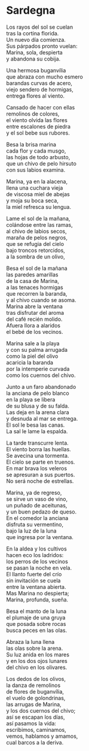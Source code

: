 # Sardegna

Los rayos del sol se cuelan<br/>
tras la cortina florida.<br/>
Un nuevo día comienza.<br/>
Sus párpados pronto vuelan:<br/>
Marina, sola, despierta<br/>
y abandona su cobija.

Una hermosa buganvília<br/>
que abraza con mucho esmero<br/>
barandas curvas de acero,<br/>
viejo sendero de hormigas,<br/>
entrega flores al viento.

Cansado de hacer con ellas<br/>
remolinos de colores,<br/>
el viento olvida las flores<br/>
entre escalones de piedra<br/>
y el sol bebe sus rubores.

Besa la brisa marina<br/>
cada flor y cada musgo,<br/>
las hojas de todo arbusto,<br/>
que un chivo de pelo hirsuto<br/>
con sus labios examina.

Marina, ya en la alacena,<br/>
llena una cuchara vieja<br/>
de viscosa miel de abejas<br/>
y moja su boca seca,<br/>
la miel refresca su lengua.

Lame el sol de la mañana,<br/>
colándose entre las ramas,<br/>
al chivo de labios secos,<br/>
maraña de pelos negros,<br/>
que se refugia del cielo<br/>
bajo troncos retorcidos,<br/>
a la sombra de un olivo,

Besa el sol de la mañana<br/>
las paredes amarillas<br/>
de la casa de Marina,<br/>
a las tenaces hormigas<br/>
que recorren la baranda,<br/>
y al chivo cuando se asoma.<br/>
Marina abre la ventana<br/>
tras disfrutar del aroma<br/>
del café recién molido.<br/>
Afuera llora a alaridos<br/>
el bebé de los vecinos.

Marina sale a la playa<br/>
y con su palma arrugada<br/>
como la piel del olivo<br/>
acaricia la baranda<br/>
por la intemperie curvada<br/>
como los cuernos del chivo.

<!--
// deja su blusa y su enagua
// chanclas, sombrero y enagua,
// y se mete al mar a nadar
// y con la mar se / adorna
// deja su blusa y su falda
// en la arena blanca y pura
// y con el agua se viste (adorna, arropa)
// y se refugia en el agua.
// curvadas cual la baranda.
-->

Junto a un faro abandonado<br/>
la anciana de pelo blanco<br/>
en la playa se libera<br/>
de su blusa y de su falda.<br/>
Las deja en la arena clara<br/>
y desnuda al mar se entrega.<br/>
El sol le besa las canas.<br/>
La sal le lame la espalda.

<!--
navegantes de veleros<br/>
En mar brava marineros<br/>
apresuran sus veleros<br/>
como pueden a sus puertos.
-->

La tarde transcurre lenta.<br/>
El viento borra las huellas.<br/>
Se avecina una tormenta.<br/>
El cielo se parte en truenos.<br/>
En mar brava los veleros<br/>
se apresuran a sus puertos.<br/>
No será noche de estrellas.

<!--// TODO: No rhyme with regreso.

Marina, ya de regreso,<br/>
visita un buzón rojizo,<br/>
con su nombre y apellido,<br/>
y al ver que sigue vacío<br/>
regala al aire un suspiro.

TODO: Es regnet sehr kurz.

Besan los rayos de luna<br/>
árboles en cementerios<br/>
e iluminan cada pluma<br/>
del vestido que los cuervos<br/>
portan honrando el recuerdo<br/>
que nos queda de los muertos.

-->

<!--
// Marina en la cocina
// Ya de regreso en su casa,
// se sirve un vaso de vino
// Marina ya en su casa,
// y se sienta en su salita
// y disruta el aire fresco
// y se mete en la cama.
// y disfruta el vermentino
// se enfoca en el vermentino
// se concentra en su vino
// a difrutar de su vino
// a beberse el vermentino
// y se sirve un vermentino
// y se sirve un vaso de vino (9)
-->

Marina, ya de regreso,<br/>
se sirve un vaso de vino,<br/>
un puñado de aceitunas,<br/>
y un buen pedazo de queso.<br/>
En el comedor la anciana<br/>
disfruta su vermentino,<br/>
bajo la luz de la luna<br/>
que ingresa por la ventana.

<!--
// perros desagradecidos
se oye el eco de ladridos,
// toda la noche despiertos.
// La bulla de unos pelados,
// futbolístas afiebrados,
con el canto de la lluvia<br/>
-->

En la aldea y los cultivos<br/>
hacen eco los ladridos:<br/>
los perros de los vecinos<br/>
se pasan la noche en vela.<br/>
El llanto fuerte del crío<br/>
sin invitación se cuela<br/>
entre la ventana abierta.<br/>
Mas Marina no despierta;<br/>
Marina, profunda, sueña.

<!--
Anida la luz de luna
en las olas, en la espuma.

busca peces en la espuma
burbujas
y en las plumas de una gruya.
-->

Besa el manto de la luna<br/>
el plumaje de una gruya<br/>
que posada sobre rocas<br/>
busca peces en las olas.

Abraza la luna llena<br/>
las olas sobre la arena.<br/>
Su luz anida en los mares<br/>
y en los dos ojos lunares<br/>
del chivo en los olivares.

<!--
y vivimos nuestras vidas,<br/>
-->

Los dedos de los olivos,<br/>
la danza de remolinos<br/>
de flores de buganvília,<br/>
el vuelo de golondrinas,<br/>
las arrugas de Marina,<br/>
y los dos cuernos del chivo;<br/>
así se escapan los días,<br/>
así pasamos la vida:</br>
escribimos, caminamos,<br/>
vemos, hablamos y amamos,<br/>
cual barcos a la deriva.

